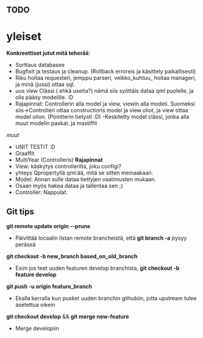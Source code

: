 ## TODO

# yleiset
**Konkreettiset jutut mitä teherää**: 
- Sorttaus databasee
- Bugfixit ja testaus ja cleanup. (Rollback erroreis ja käsittely paikallisesti)
- Riku hoitaa requesteri, jemppu parseri, veikko_kuhtuu_ hoitaa manageri, ja minä (jussi) ottaa sql.
- uus view Clässi ( ehkä useita?) nämä siis syöttäis dataa qml puolelle, ja olis pääsy modelille. :D
- Rajapinnat: Controllerin alla model ja view, viewin alla modeli. Suomeksi siis->Controlleri ottaa constructioris model ja view oliot,
ja view ottaa model olion. (Pointterin tietysti :D) 
-Keskitetty model clässi, jonka alla muut modelin paskat.
ja mastiffit

*muut*
- UNIT TESTIT :D
- Graaffit
- MultiYear (Controlleris) 
**Rajapinnat**
- View: käskytys controllerilta, joku configi?
- yhteys Qpropertyllä qml:ää, mitä se sitten meinaakaan.
- Model: Annan sulle dataa tiettyjen vaatimusten mukaan.
- Osaan myös hakea dataa ja tallentaa sen ;)
- Controller: Nappulat.



## Git tips
**git remote update origin --prune**
- Päivittää locaalin listan remote brancheistä, että **git branch -a** pysyy perässä

**git checkout -b new_branch based_on_old_branch**
- Esim jos teet uuden featuren develop branchista, **git checkout -b feature develop**

**git push -u origin feature_branch** 
- Ekalla kerralla kun pusket uuden branchin githubiin, jotta upstream tulee asetettua oikein

**git checkout develop** && **git merge new-feature**
- Merge developiin
